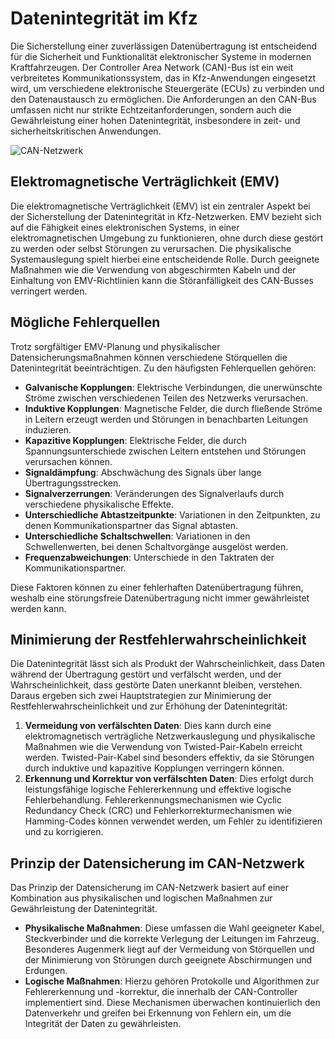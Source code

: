 # Datenintegrität im Kfz

Die Sicherstellung einer zuverlässigen Datenübertragung ist entscheidend für die Sicherheit und Funktionalität elektronischer Systeme in modernen Kraftfahrzeugen. Der Controller Area Network (CAN)-Bus ist ein weit verbreitetes Kommunikationssystem, das in Kfz-Anwendungen eingesetzt wird, um verschiedene elektronische Steuergeräte (ECUs) zu verbinden und den Datenaustausch zu ermöglichen. Die Anforderungen an den CAN-Bus umfassen nicht nur strikte Echtzeitanforderungen, sondern auch die Gewährleistung einer hohen Datenintegrität, insbesondere in zeit- und sicherheitskritischen Anwendungen.

![CAN-Netzwerk](/img/can/1712276601956.png)

## Elektromagnetische Verträglichkeit (EMV)

Die elektromagnetische Verträglichkeit (EMV) ist ein zentraler Aspekt bei der Sicherstellung der Datenintegrität in Kfz-Netzwerken. EMV bezieht sich auf die Fähigkeit eines elektronischen Systems, in einer elektromagnetischen Umgebung zu funktionieren, ohne durch diese gestört zu werden oder selbst Störungen zu verursachen. Die physikalische Systemauslegung spielt hierbei eine entscheidende Rolle. Durch geeignete Maßnahmen wie die Verwendung von abgeschirmten Kabeln und der Einhaltung von EMV-Richtlinien kann die Störanfälligkeit des CAN-Busses verringert werden.

## Mögliche Fehlerquellen

Trotz sorgfältiger EMV-Planung und physikalischer Datensicherungsmaßnahmen können verschiedene Störquellen die Datenintegrität beeinträchtigen. Zu den häufigsten Fehlerquellen gehören:

- **Galvanische Kopplungen**: Elektrische Verbindungen, die unerwünschte Ströme zwischen verschiedenen Teilen des Netzwerks verursachen.
- **Induktive Kopplungen**: Magnetische Felder, die durch fließende Ströme in Leitern erzeugt werden und Störungen in benachbarten Leitungen induzieren.
- **Kapazitive Kopplungen**: Elektrische Felder, die durch Spannungsunterschiede zwischen Leitern entstehen und Störungen verursachen können.
- **Signaldämpfung**: Abschwächung des Signals über lange Übertragungsstrecken.
- **Signalverzerrungen**: Veränderungen des Signalverlaufs durch verschiedene physikalische Effekte.
- **Unterschiedliche Abtastzeitpunkte**: Variationen in den Zeitpunkten, zu denen Kommunikationspartner das Signal abtasten.
- **Unterschiedliche Schaltschwellen**: Variationen in den Schwellenwerten, bei denen Schaltvorgänge ausgelöst werden.
- **Frequenzabweichungen**: Unterschiede in den Taktraten der Kommunikationspartner.

Diese Faktoren können zu einer fehlerhaften Datenübertragung führen, weshalb eine störungsfreie Datenübertragung nicht immer gewährleistet werden kann.

## Minimierung der Restfehlerwahrscheinlichkeit

Die Datenintegrität lässt sich als Produkt der Wahrscheinlichkeit, dass Daten während der Übertragung gestört und verfälscht werden, und der Wahrscheinlichkeit, dass gestörte Daten unerkannt bleiben, verstehen. Daraus ergeben sich zwei Hauptstrategien zur Minimierung der Restfehlerwahrscheinlichkeit und zur Erhöhung der Datenintegrität:

1. **Vermeidung von verfälschten Daten**: Dies kann durch eine elektromagnetisch verträgliche Netzwerkauslegung und physikalische Maßnahmen wie die Verwendung von Twisted-Pair-Kabeln erreicht werden. Twisted-Pair-Kabel sind besonders effektiv, da sie Störungen durch induktive und kapazitive Kopplungen verringern können.
2. **Erkennung und Korrektur von verfälschten Daten**: Dies erfolgt durch leistungsfähige logische Fehlererkennung und effektive logische Fehlerbehandlung. Fehlererkennungsmechanismen wie Cyclic Redundancy Check (CRC) und Fehlerkorrekturmechanismen wie Hamming-Codes können verwendet werden, um Fehler zu identifizieren und zu korrigieren.

## Prinzip der Datensicherung im CAN-Netzwerk

Das Prinzip der Datensicherung im CAN-Netzwerk basiert auf einer Kombination aus physikalischen und logischen Maßnahmen zur Gewährleistung der Datenintegrität. 

- **Physikalische Maßnahmen**: Diese umfassen die Wahl geeigneter Kabel, Steckverbinder und die korrekte Verlegung der Leitungen im Fahrzeug. Besonderes Augenmerk liegt auf der Vermeidung von Störquellen und der Minimierung von Störungen durch geeignete Abschirmungen und Erdungen.
- **Logische Maßnahmen**: Hierzu gehören Protokolle und Algorithmen zur Fehlererkennung und -korrektur, die innerhalb der CAN-Controller implementiert sind. Diese Mechanismen überwachen kontinuierlich den Datenverkehr und greifen bei Erkennung von Fehlern ein, um die Integrität der Daten zu gewährleisten.

